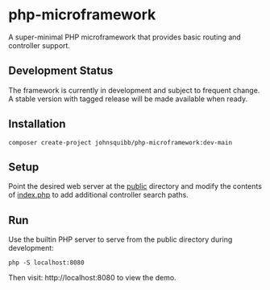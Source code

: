 # php-microframework

A super-minimal PHP microframework that provides basic routing and controller support.

## Development Status

The framework is currently in development and subject to frequent change. A stable version with
tagged release will be made available when ready.

## Installation

`composer create-project johnsquibb/php-microframework:dev-main`

## Setup

Point the desired web server at the [public](public) directory and modify the contents
of [index.php](public/index.php) to add additional controller search paths.

## Run

Use the builtin PHP server to serve from the public directory during development:

`php -S localhost:8080`

Then visit: http://localhost:8080 to view the demo.